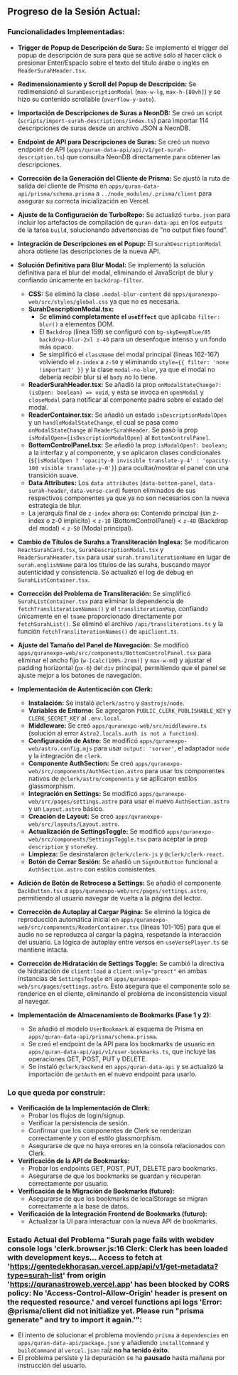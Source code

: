 ## Progreso de la Sesión Actual:

### Funcionalidades Implementadas:
- **Trigger de Popup de Descripción de Sura:** Se implementó el trigger del popup de descripción de sura para que se active solo al hacer click o presionar Enter/Espacio sobre el texto del título árabe o inglés en `ReaderSurahHeader.tsx`.
- **Redimensionamiento y Scroll del Popup de Descripción:** Se redimensionó el `SurahDescriptionModal` (`max-w-lg`, `max-h-[80vh]`) y se hizo su contenido scrollable (`overflow-y-auto`).
- **Importación de Descripciones de Suras a NeonDB:** Se creó un script (`scripts/import-surah-descriptions/index.ts`) para importar 114 descripciones de suras desde un archivo JSON a NeonDB.
- **Endpoint de API para Descripciones de Suras:** Se creó un nuevo endpoint de API (`apps/quran-data-api/api/v1/get-surah-description.ts`) que consulta NeonDB directamente para obtener las descripciones.
- **Corrección de la Generación del Cliente de Prisma:** Se ajustó la ruta de salida del cliente de Prisma en `apps/quran-data-api/prisma/schema.prisma` a `../node_modules/.prisma/client` para asegurar su correcta inicialización en Vercel.
- **Ajuste de la Configuración de TurboRepo:** Se actualizó `turbo.json` para incluir los artefactos de compilación de `quran-data-api` en los `outputs` de la tarea `build`, solucionando advertencias de "no output files found".
- **Integración de Descripciones en el Popup:** El `SurahDescriptionModal` ahora obtiene las descripciones de la nueva API.
- **Solución Definitiva para Blur Modal:** Se implementó la solución definitiva para el blur del modal, eliminando el JavaScript de blur y confiando únicamente en `backdrop-filter`.
    - **CSS:** Se eliminó la clase `.modal-blur-content` de `apps/quranexpo-web/src/styles/global.css` ya que no es necesaria.
    - **SurahDescriptionModal.tsx:**
        - Se **eliminó completamente el `useEffect`** que aplicaba `filter: blur()` a elementos DOM.
        - El `Backdrop` (línea 159) se configuró con `bg-skyDeepBlue/85 backdrop-blur-2xl z-40` para un desenfoque intenso y un fondo más opaco.
        - Se simplificó el `className` del modal principal (líneas 162-167) volviendo el `z-index` a `z-50` y eliminando `style={{ filter: 'none !important' }}` y la clase `modal-no-blur`, ya que el modal no debería recibir blur si el `body` no lo tiene.
    - **ReaderSurahHeader.tsx:** Se añadió la prop `onModalStateChange?: (isOpen: boolean) => void`, y esta se invoca en `openModal` y `closeModal` para notificar al componente padre sobre el estado del modal.
    - **ReaderContainer.tsx:** Se añadió un estado `isDescriptionModalOpen` y un `handleModalStateChange`, el cual se pasa como `onModalStateChange` al `ReaderSurahHeader`. Se pasó la prop `isModalOpen={isDescriptionModalOpen}` al `BottomControlPanel`.
    - **BottomControlPanel.tsx:** Se añadió la prop `isModalOpen?: boolean;` a la interfaz y al componente, y se aplicaron clases condicionales (`${isModalOpen ? 'opacity-0 invisible translate-y-4' : 'opacity-100 visible translate-y-0'}`) para ocultar/mostrar el panel con una transición suave.
    - **Data Attributes:** Los `data attributes` (`data-bottom-panel`, `data-surah-header`, `data-verse-card`) fueron eliminados de sus respectivos componentes ya que ya no son necesarios con la nueva estrategia de blur.
    - La jerarquía final de `z-index` ahora es: Contenido principal (sin z-index o z-0 implícito) < `z-10` (BottomControlPanel) < `z-40` (Backdrop del modal) < `z-50` (Modal principal).

- **Cambio de Títulos de Surahs a Transliteración Inglesa:** Se modificaron `ReactSurahCard.tsx`, `SurahDescriptionModal.tsx` y `ReaderSurahHeader.tsx` para usar `surah.transliterationName` en lugar de `surah.englishName` para los títulos de las surahs, buscando mayor autenticidad y consistencia. Se actualizó el log de debug en `SurahListContainer.tsx`.

- **Corrección del Problema de Transliteración:** Se simplificó `SurahListContainer.tsx` para eliminar la dependencia de `fetchTransliterationNames()` y el `transliterationMap`, confiando únicamente en el `tname` proporcionado directamente por `fetchSurahList()`. Se eliminó el archivo `/api/transliterations.ts` y la función `fetchTransliterationNames()` de `apiClient.ts`.

- **Ajuste del Tamaño del Panel de Navegación:** Se modificó `apps/quranexpo-web/src/components/BottomControlPanel.tsx` para eliminar el ancho fijo (`w-[calc(100%-2rem)]` y `max-w-md`) y ajustar el padding horizontal (`px-6`) del `div` principal, permitiendo que el panel se ajuste mejor a los botones de navegación.

- **Implementación de Autenticación con Clerk:**
    - **Instalación:** Se instaló `@clerk/astro` y `@astrojs/node`.
    - **Variables de Entorno:** Se agregaron `PUBLIC_CLERK_PUBLISHABLE_KEY` y `CLERK_SECRET_KEY` al `.env.local`.
    - **Middleware:** Se creó `apps/quranexpo-web/src/middleware.ts` (solución al error `Astro2.locals.auth is not a function`).
    - **Configuración de Astro:** Se modificó `apps/quranexpo-web/astro.config.mjs` para usar `output: 'server'`, el adaptador `node` y la integración de `clerk`.
    - **Componente AuthSection:** Se creó `apps/quranexpo-web/src/components/AuthSection.astro` para usar los componentes nativos de `@clerk/astro/components` y se aplicaron estilos glassmorphism.
    - **Integración en Settings:** Se modificó `apps/quranexpo-web/src/pages/settings.astro` para usar el nuevo `AuthSection.astro` y un `Layout.astro` básico.
    - **Creación de Layout:** Se creó `apps/quranexpo-web/src/layouts/Layout.astro`.
    - **Actualización de SettingsToggle:** Se modificó `apps/quranexpo-web/src/components/SettingsToggle.tsx` para aceptar la prop `description` y `storeKey`.
    - **Limpieza:** Se desinstalaron `@clerk/clerk-js` y `@clerk/clerk-react`.
    - **Botón de Cerrar Sesión:** Se añadió un `SignOutButton` funcional a `AuthSection.astro` con estilos consistentes.

- **Adición de Botón de Retroceso a Settings:** Se añadió el componente `BackButton.tsx` a `apps/quranexpo-web/src/pages/settings.astro`, permitiendo al usuario navegar de vuelta a la página del lector.

- **Corrección de Autoplay al Cargar Página:** Se eliminó la lógica de reproducción automática inicial en `apps/quranexpo-web/src/components/ReaderContainer.tsx` (líneas 101-105) para que el audio no se reproduzca al cargar la página, respetando la interacción del usuario. La lógica de autoplay entre versos en `useVersePlayer.ts` se mantiene intacta.

- **Corrección de Hidratación de Settings Toggle:** Se cambió la directiva de hidratación de `client:load` a `client:only="preact"` en ambas instancias de `SettingsToggle` en `apps/quranexpo-web/src/pages/settings.astro`. Esto asegura que el componente solo se renderice en el cliente, eliminando el problema de inconsistencia visual al navegar.

- **Implementación de Almacenamiento de Bookmarks (Fase 1 y 2):**
    - Se añadió el modelo `UserBookmark` al esquema de Prisma en `apps/quran-data-api/prisma/schema.prisma`.
    - Se creó el endpoint de la API para los bookmarks de usuario en `apps/quran-data-api/api/v1/user-bookmarks.ts`, que incluye las operaciones GET, POST, PUT y DELETE.
    - Se instaló `@clerk/backend` en `apps/quran-data-api` y se actualizó la importación de `getAuth` en el nuevo endpoint para usarlo.

### Lo que queda por construir:
- **Verificación de la Implementación de Clerk:**
    - Probar los flujos de login/signup.
    - Verificar la persistencia de sesión.
    - Confirmar que los componentes de Clerk se renderizan correctamente y con el estilo glassmorphism.
    - Asegurarse de que no haya errores en la consola relacionados con Clerk.
- **Verificación de la API de Bookmarks:**
    - Probar los endpoints GET, POST, PUT, DELETE para bookmarks.
    - Asegurarse de que los bookmarks se guardan y recuperan correctamente por usuario.
- **Verificación de la Migración de Bookmarks (futuro):**
    - Asegurarse de que los bookmarks de localStorage se migran correctamente a la base de datos.
- **Verificación de la Integración Frontend de Bookmarks (futuro):**
    - Actualizar la UI para interactuar con la nueva API de bookmarks.

### Estado Actual del Problema "Surah page fails with webdev console logs 'clerk.browser.js:16 Clerk: Clerk has been loaded with development keys... Access to fetch at 'https://gentedekhorasan.vercel.app/api/v1/get-metadata?type=surah-list' from origin 'https://quranastroweb.vercel.app' has been blocked by CORS policy: No 'Access-Control-Allow-Origin' header is present on the requested resource.' and vercel functions api logs 'Error: @prisma/client did not initialize yet. Please run "prisma generate" and try to import it again.'":
- El intento de solucionar el problema moviendo `prisma` a `dependencies` en `apps/quran-data-api/package.json` y añadiendo `installCommand` y `buildCommand` al `vercel.json` raíz **no ha tenido éxito**.
- El problema persiste y la depuración se ha **pausado** hasta mañana por instrucción del usuario.